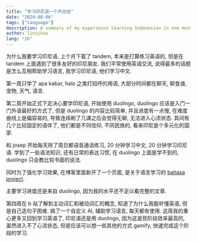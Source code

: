 ```yaml
---
title: "学习印尼语一个月总结"
date: "2024-08-06"
tags: ["language"]
description: A summary of my experience learning Indonesian in one month, discussing the challenges and achievements, and providing insights into the learning process.
author: linzihao
lang: "zh"
---
```


为什么我要学习印尼语, 上个月下载了 tandem, 本来是打算练习英语的, 但是在 tandem 上面遇到了很多友好的印尼朋友.
我们平常使用英语交流, 说得最多的话题是怎么互相帮助学习语言, 我学习印尼语, 他们学习中文.

第一周只学了 apa kabar, halo 之类打招呼的用语, 大部分时间都在聊天, 聊食谱, 宠物, 天气, 语言.

第二周开始正式下定决心要学印尼语, 开始使用 duolingo, duolingo 应该是入门一门外语最好的方式了, 但是 duolingo 的内容比较简单,
并且进度有一点慢, 在难度曲线上是偏容易的, 导致连续刷了几课之后会觉得无聊, 无法进入心流状态.
其间有几个比较固定的语伴了, 他们都是不同信仰, 不同民族的, 看来印尼是个多元化的国家.

和 josep 开始每天除了周日都语音通话练习, 20 分钟学习中文, 20 分钟学习印尼语.
学到了一些语法知识, 还有日常的表达习惯, 在 duolingo 上面是学不到的, duolingo 只会教比较书面的说法.

同时为了强化学习效果, 在博客里面新开了一个页面, 是关于语言学习的 [bahasa project](/bahasa/bahasa_project).

主要学习进度还是来自 duolingo, 因为我的水平还不足以看完整的文章.

第四周在 b 站了解到主动词汇和被动词汇的概念, 知道了为什么我能听懂英语, 但是自己造句子困难.
搞了一个自定义 AI, 辅助学习语言, 每天都有使用. 
这周我的重心更多又回到学习英语了, 印尼语还是用 duolingo, 因为这是现阶段效率最高的, 虽然进入不了心流状态, 但是应该可以想一些其他的方式 gamify, 快速完成这个阶段的学习.